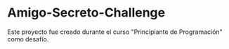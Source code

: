 # Amigo-Secreto-Challenge
Este proyecto fue creado durante el curso "Principiante de Programación" como desafío.
